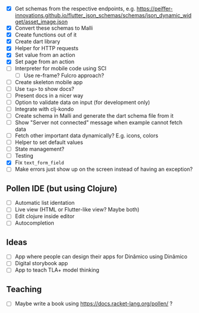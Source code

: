 - [x] Get schemas from the respective endpoints,
      e.g. https://peiffer-innovations.github.io/flutter_json_schemas/schemas/json_dynamic_widget/asset_image.json
- [x] Convert these schemas to Malli
- [x] Create functions out of it
- [x] Create dart library
- [x] Helper for HTTP requests
- [x] Set value from an action
- [x] Set page from an action
- [ ] Interpreter for mobile code using SCI
  - [ ] Use re-frame? Fulcro approach?
- [ ] Create skeleton mobile app
- [ ] Use `tap>` to show docs?
- [ ] Present docs in a nicer way
- [ ] Option to validate data on input (for development only)
- [ ] Integrate with clj-kondo
- [ ] Create schema in Malli and generate the dart schema file from it
- [ ] Show "Server not connected" message when example cannot fetch
      data
- [ ] Fetch other important data dynamically? E.g. icons, colors
- [ ] Helper to set default values
- [ ] State management?
- [ ] Testing
- [x] Fix `text_form_field`
- [ ] Make errors just show up on the screen instead of having an
      exception?

## Pollen IDE (but using Clojure)
- [ ] Automatic list identation
- [ ] Live view (HTML or Flutter-like view? Maybe both)
- [ ] Edit clojure inside editor
- [ ] Autocompletion

## Ideas
- [ ] App where people can design their apps for Dinâmico using Dinâmico
- [ ] Digital storybook app
- [ ] App to teach TLA+ model thinking

## Teaching
- [ ] Maybe write a book using https://docs.racket-lang.org/pollen/ ?
